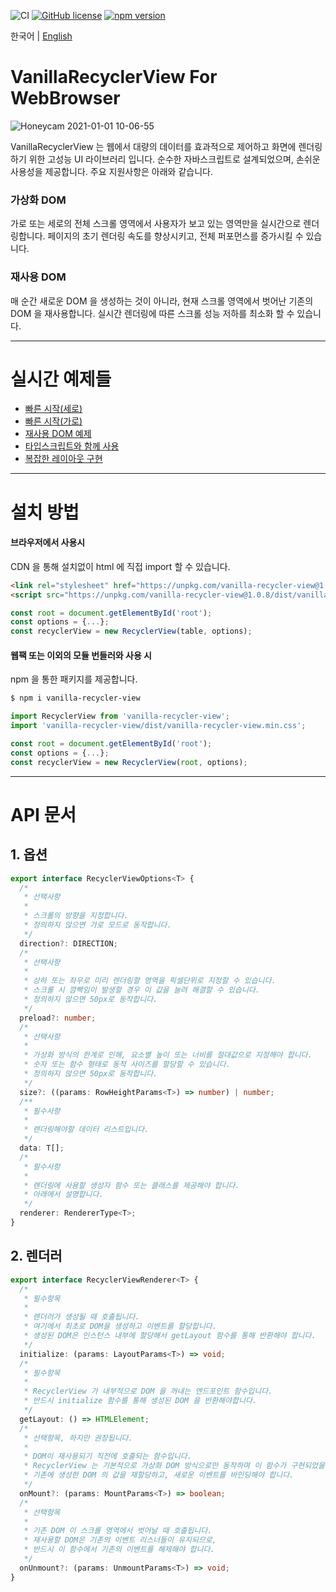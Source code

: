 ![CI](https://github.com/winetree94/VanillaRecyclerView/workflows/CI/badge.svg?branch=master)
[![GitHub license](https://img.shields.io/github/license/winetree94/VanillaRecyclerView)](https://github.com/winetree94/VanillaRecyclerView/blob/master/LICENSE)
[![npm version](https://badge.fury.io/js/vanilla-recycler-view.svg)](https://badge.fury.io/js/vanilla-recycler-view)

한국어 | [English](https://github.com/winetree94/VanillaRecyclerView/blob/master/readme/readme-en.md)

# VanillaRecyclerView For WebBrowser

![Honeycam 2021-01-01 10-06-55](https://user-images.githubusercontent.com/51369962/103431777-0f542c00-4c19-11eb-8148-269f7e62a491.gif)

VanillaRecyclerView 는 웹에서 대량의 데이터를 효과적으로 제어하고 화면에 렌더링하기 위한 고성능 UI 라이브러리 입니다. 순수한 자바스크립트로 설계되었으며, 손쉬운 사용성을 제공합니다. 주요 지원사항은 아래와 같습니다.

### 가상화 DOM

가로 또는 세로의 전체 스크롤 영역에서 사용자가 보고 있는 영역만을 실시간으로 렌더링합니다. 페이지의 초기 렌더링 속도를 향상시키고, 전체 퍼포먼스를 증가시킬 수 있습니다.

### 재사용 DOM

매 순간 새로운 DOM 을 생성하는 것이 아니라, 현재 스크롤 영역에서 벗어난 기존의 DOM 을 재사용합니다. 실시간 렌더링에 따른 스크롤 성능 저하를 최소화 할 수 있습니다.

---

# 실시간 예제들

- [빠른 시작(세로)](https://stackblitz.com/edit/vanilla-recycler-view-quickstart-example?file=index.js)
- [빠른 시작(가로)](https://stackblitz.com/edit/vanilla-recycler-view-quickstart-horizontal-example?file=index.js)
- [재사용 DOM 예제](https://stackblitz.com/edit/vanilla-recycler-view-reusable-example?file=index.js)
- [타입스크립트와 함께 사용](https://stackblitz.com/edit/vanilla-recycler-view-typescript-example?file=index.ts)
- [복잡한 레이아웃 구현](https://stackblitz.com/edit/vanilla-recycler-view-complex-example?file=index.ts)

---

# 설치 방법

#### 브라우저에서 사용시

CDN 을 통해 설치없이 html 에 직접 import 할 수 있습니다.

```html
<link rel="stylesheet" href="https://unpkg.com/vanilla-recycler-view@1.0.8/dist/vanilla-recycler-view.min.css">
<script src="https://unpkg.com/vanilla-recycler-view@1.0.8/dist/vanilla-recycler-view.min.js"></script>
```

```javascript
const root = document.getElementById('root');
const options = {...};
const recyclerView = new RecyclerView(table, options);
```

#### 웹팩 또는 이외의 모듈 번들러와 사용 시

npm 을 통한 패키지를 제공합니다.

```bash
$ npm i vanilla-recycler-view
```

```typescript
import RecyclerView from 'vanilla-recycler-view';
import 'vanilla-recycler-view/dist/vanilla-recycler-view.min.css';

const root = document.getElementById('root');
const options = {...};
const recyclerView = new RecyclerView(root, options);
```

---

# API 문서

## 1. 옵션

```typescript
export interface RecyclerViewOptions<T> {
  /*
   * 선택사항
   *
   * 스크롤의 방향을 지정합니다.
   * 정의하지 않으면 가로 모드로 동작합니다.
   */
  direction?: DIRECTION;
  /*
   * 선택사항
   *
   * 상하 또는 좌우로 미리 렌더링할 영역을 픽셀단위로 지정할 수 있습니다.
   * 스크롤 시 깜빡임이 발생할 경우 이 값을 늘려 해결할 수 있습니다.
   * 정의하지 않으면 50px로 동작합니다.
   */
  preload?: number;
  /*
   * 선택사항
   *
   * 가상화 방식의 한계로 인해, 요소별 높이 또는 너비를 절대값으로 지정해야 합니다.
   * 숫자 또는 함수 형태로 동적 사이즈를 할당할 수 있습니다.
   * 정의하지 않으면 50px로 동작합니다.
   */
  size?: ((params: RowHeightParams<T>) => number) | number;
  /**
   * 필수사항
   * 
   * 렌더링해야할 데이터 리스트입니다.
   */
  data: T[];
  /*
   * 필수사항
   *
   * 렌더링에 사용할 생성자 함수 또는 클래스를 제공해야 합니다.
   * 아래에서 설명합니다.
   */
  renderer: RendererType<T>;
}
```

## 2. 렌더러

```typescript
export interface RecyclerViewRenderer<T> {
  /*
   * 필수항목
   *
   * 렌더러가 생성될 때 호출됩니다.
   * 여기에서 최초로 DOM을 생성하고 이벤트를 할당합니다.
   * 생성된 DOM은 인스턴스 내부에 할당해서 getLayout 함수를 통해 반환해야 합니다.
   */
  initialize: (params: LayoutParams<T>) => void;
  /*
   * 필수항목
   *
   * RecyclerView 가 내부적으로 DOM 을 꺼내는 엔드포인트 함수입니다.
   * 반드시 initialize 함수를 통해 생성된 DOM 을 반환해야합니다. 
   */
  getLayout: () => HTMLElement;
  /*
   * 선택항목, 하지만 권장됩니다.
   *
   * DOM이 재사용되기 직전에 호출되는 함수입니다.
   * RecyclerView 는 기본적으로 가상화 DOM 방식으로만 동작하며 이 함수가 구현되었을 경우에만 재사용 DOM 기능을 활성화합니다.
   * 기존에 생성한 DOM 의 값을 재할당하고, 새로운 이벤트를 바인딩해야 합니다.
   */
  onMount?: (params: MountParams<T>) => boolean;
  /*
   * 선택항목
   * 
   * 기존 DOM 이 스크롤 영역에서 벗어날 때 호출됩니다.
   * 재사용할 DOM은 기존의 이벤트 리스너들이 유지되므로,
   * 반드시 이 함수에서 기존의 이벤트를 해제해야 합니다.
   */
  onUnmount?: (params: UnmountParams<T>) => void;
}
```